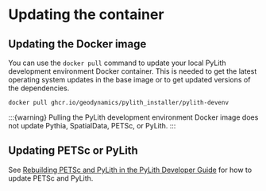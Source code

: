 # Updating the container

## Updating the Docker image

You can use the `docker pull` command to update your local PyLith development environment Docker container.
This is needed to get the latest operating system updates in the base image or to get updated versions of the dependencies.

```{code-block} bash
docker pull ghcr.io/geodynamics/pylith_installer/pylith-devenv
```

:::{warning}
Pulling the PyLith development environment Docker image does not update Pythia, SpatialData, PETSc, or PyLith.
:::

## Updating PETSc or PyLith

See [Rebuilding PETSc and PyLith in the PyLith Developer Guide](https://pylith.readthedocs.io/en/latest/developer/building/index.html) for how to update PETSc and PyLith.
